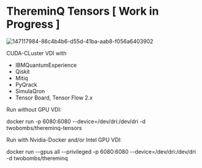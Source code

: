 # ThereminQ Tensors [ Work in Progress ]
![147117984-86c4b4b6-d55d-41ba-aab8-f056a6403902](https://user-images.githubusercontent.com/12692227/157748781-65b8bc1c-6be8-4f8e-b957-cb18027132e5.gif)

CUDA-CLuster VDI with

- IBMQuantumExperience
- Qiskit
- Mitiq
- PyQrack
- SimulaQron
- Tensor Board, Tensor Flow 2.x

Run without GPU VDI:

docker run -p 6080:6080 --device=/dev/dri:/dev/dri -d twobombs/thereminq-tensors

Run with Nvidia-Docker and/or Intel GPU VDI:

docker run --gpus all --privileged -p 6080:6080 --device=/dev/dri:/dev/dri -d twobombs/thereminq
